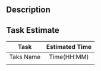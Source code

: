 
## Description


## Task Estimate
| Task | Estimated Time |
| :-:  | :-: |
| Taks Name | Time(HH:MM) |
|||

